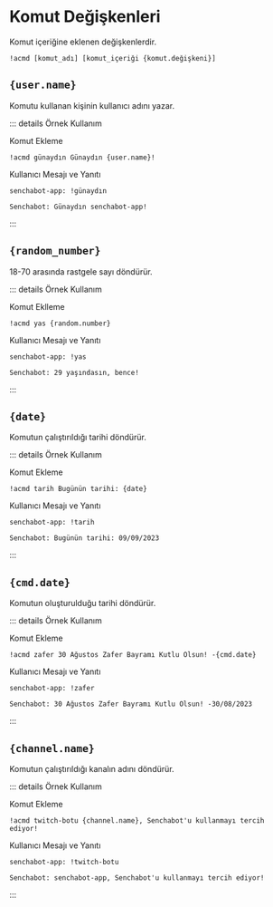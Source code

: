 # Komut Değişkenleri

Komut içeriğine eklenen değişkenlerdir.

```
!acmd [komut_adı] [komut_içeriği {komut.değişkeni}]
```

## `{user.name}`

Komutu kullanan kişinin kullanıcı adını yazar.

::: details Örnek Kullanım

Komut Ekleme

```
!acmd günaydın Günaydın {user.name}!

```

Kullanıcı Mesajı ve Yanıtı

```
senchabot-app: !günaydın

Senchabot: Günaydın senchabot-app!

```

:::

## `{random_number}`

18-70 arasında rastgele sayı döndürür.

::: details Örnek Kullanım

Komut Eklleme

```
!acmd yas {random.number}
```

Kullanıcı Mesajı ve Yanıtı

```
senchabot-app: !yas

Senchabot: 29 yaşındasın, bence!
```

:::

## `{date}`

Komutun çalıştırıldığı tarihi döndürür.

::: details Örnek Kullanım

Komut Ekleme

```
!acmd tarih Bugünün tarihi: {date}
```

Kullanıcı Mesajı ve Yanıtı

```
senchabot-app: !tarih

Senchabot: Bugünün tarihi: 09/09/2023
```

:::

## `{cmd.date}`

Komutun oluşturulduğu tarihi döndürür.

::: details Örnek Kullanım

Komut Ekleme

```
!acmd zafer 30 Ağustos Zafer Bayramı Kutlu Olsun! -{cmd.date}
```

Kullanıcı Mesajı ve Yanıtı

```
senchabot-app: !zafer

Senchabot: 30 Ağustos Zafer Bayramı Kutlu Olsun! -30/08/2023
```

:::

## `{channel.name}`

Komutun çalıştırıldığı kanalın adını döndürür.

::: details Örnek Kullanım

Komut Ekleme

```
!acmd twitch-botu {channel.name}, Senchabot'u kullanmayı tercih ediyor!
```

Kullanıcı Mesajı ve Yanıtı

```
senchabot-app: !twitch-botu

Senchabot: senchabot-app, Senchabot'u kullanmayı tercih ediyor!
```

:::
